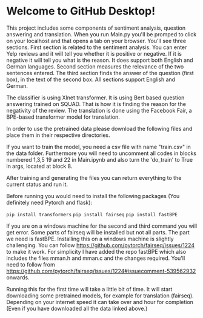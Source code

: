# Welcome to GitHub Desktop!

This project includes some components of sentiment analysis, question answering and translation. When you run Main.py you'll be promped to click on your localhost and that opens a tab on your browser. You'll see three sections.
First section is related to the sentiment analysis. You can enter Yelp reviews and it will tell you whether it is positive or negative. If it is negative it will tell you what is the reason. It does support both English and German languages.
Second section measures the relevance of the two sentences entered. The third section finds the answer of the question (first box), in the text of the second box. All sections support English and German. 

The classifier is using Xlnet transformer. It is using Bert based question answering trained on SQUAD. That is how it is finding the reason for the negativity of the review. The translation is done using the Facebook Fair, a BPE-based transformer model for translation.

In order to use the pretrained data please download the following files and place them in their respective directories.

If you want to train the model, you need a csv file with name "train.csv" in the data folder. Furthermore you will need to uncomment all codes in blocks numbered 1,3,5 19 and 22 in Main.ipynb and also turn the 'do_train' to True in args, located at block 8.

After training and generating the files you can return everything to the current status and run it.




Before running you would need to install the following packages (You definitely need Pytorch and flask):

`pip install transformers`
`pip install fairseq`
`pip install fastBPE`

If you are on a windows machine for the second and third command you will get error. Some parts of fairseq will be installed but not all parts. The part we need is fastBPE. Installing this on a windows machine is slightly challenging. You can follow <https://github.com/pytorch/fairseq/issues/1224> to make it work. For simplicity I have added the repo fastBPE which also includes the files mman.h and mman.c and the changes required. You'll need to follow from <https://github.com/pytorch/fairseq/issues/1224#issuecomment-539562932> onwards.

Running this for the first time will take a little bit of time. It will start downloading some pretrained models, for example for translation (fairseq). Depending on your internet speed it can take over and hour for completion (Even if you have downloaded all the data linked above.)





